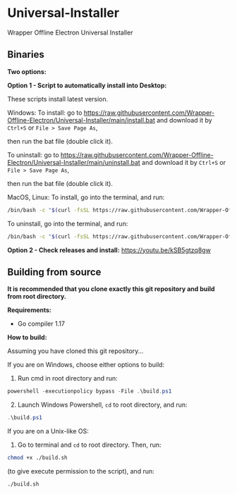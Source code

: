 # Universal-Installer
Wrapper Offline Electron Universal Installer

## Binaries

**Two options:**

**Option 1 - Script to automatically install into Desktop:**

These scripts install latest version.

Windows:
To install: go to https://raw.githubusercontent.com/Wrapper-Offline-Electron/Universal-Installer/main/install.bat and download it by `Ctrl+S` or `File > Save Page As`,

then run the bat file (double click it).


To uninstall: go to https://raw.githubusercontent.com/Wrapper-Offline-Electron/Universal-Installer/main/uninstall.bat and download it by `Ctrl+S` or `File > Save Page As`,

then run the bat file (double click it).

MacOS, Linux:
To install, go into the terminal, and run:
```bash
/bin/bash -c "$(curl -fsSL https://raw.githubusercontent.com/Wrapper-Offline-Electron/Universal-Installer/main/install.sh)"
```
To uninstall, go into the terminal, and run:
```bash
/bin/bash -c "$(curl -fsSL https://raw.githubusercontent.com/Wrapper-Offline-Electron/Universal-Installer/main/uninstall.sh)"
```

**Option 2 - Check releases and install:**
https://youtu.be/kSB5gtzq8gw

## Building from source

**It is recommended that you clone exactly this git repository and build from root directory.**

**Requirements:**

* Go compiler 1.17

**How to build:**

Assuming you have cloned this git repository...

If you are on Windows, choose either options to build:

1. Run cmd in root directory and run:
```powershell
powershell -executionpolicy bypass -File .\build.ps1
```
2. Launch Windows Powershell, `cd` to root directory, and run:
```powershell
.\build.ps1
```

If you are on a Unix-like OS:

1. Go to terminal and `cd` to root directory. Then, run:
```sh
chmod +x ./build.sh
```
(to give execute permission to the script), and run:
```sh
./build.sh
```
